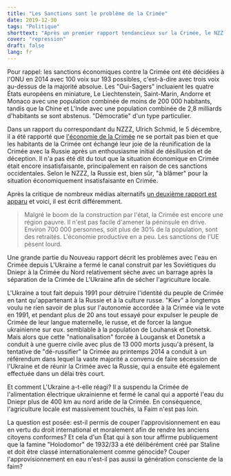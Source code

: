 ```yaml
---
title: "Les Sanctions sont le problème de la Crimée"
date: 2019-12-30
tags: "Politique"
shorttext: "Après un premier rapport tendancieux sur la Crimée, le NZZ doit répondre: les sanctions de l'UE pèsent lourd."
cover: "repression"
draft: false
lang: fr
---
```


Pour rappel: les sanctions économiques contre la Crimée ont été décidées à l'ONU en 2014 avec 100 voix sur 193 possibles, c'est-à-dire avec trois voix au-dessus de la majorité absolue. Les "Oui-Sagers" incluaient les quatre États européens en miniature, Le Liechtenstein, Saint-Marin, Andorre et Monaco avec une population combinée de moins de 200 000 habitants, tandis que la Chine et L'Inde avec une population combinée de 2,8 milliards d'habitants se sont abstenus. "Démocratie" d'un type particulier.

Dans un rapport du correspondant du NZZZ, Ulrich Schmid, le 5 décembre, il a été rapporté que [l'économie de la Crimée](https://www.nzz.ch/international/krim-die-russische-vormundschaft-hat-ihren-preis-ld.1517519 "In Kiew atmet der Westen, auf der Strasse sind Musiker, Jongleure, Freaks – auf der Krim herrscht Zucht und es mangelt an Charme") ne se portait pas bien et que les habitants de la Crimée ont échangé leur joie de la réunification de la Crimée avec la Russie après un enthousiasme initial de désillusion et de déception. Il n'a pas été dit du tout que la situation économique en Crimée était encore insatisfaisante, principalement en raison de ces sanctions occidentales. Selon le NZZZ, la Russie est, bien sûr, "à blâmer" pour la situation économiquement insatisfaisante en Crimée.

Après la critique de nombreux médias alternatifs [un deuxième rapport est apparu](https://www.nzz.ch/international/die-krim-braucht-ein-wirtschaftswunder-ld.1517529 "Wir haben Hurra geschrien damals. Wir schreien nicht mehr Hurra") et voici, il est écrit différemment.

> Malgré le boom de la construction par l'état, la Crimée est encore une région pauvre. Il n'est pas facile d'amener la péninsule en drive. Environ 700 000 personnes, soit plus de 30% de la population, sont des retraités. L'économie productive en a peu. Les sanctions de l'UE pèsent lourd.

Une grande partie du Nouveau rapport décrit les problèmes avec l'eau en Crimée depuis L'Ukraine a fermé le canal construit par les Soviétiques du Dniepr à la Crimée du Nord relativement sèche avec un barrage après la séparation de la Crimée de L'Ukraine afin de sécher l'agriculture locale.

L'Ukraine a tout fait depuis 1991 pour détruire l'identité du peuple de Crimée en tant qu'appartenant à la Russie et à la culture russe. "Kiev" a longtemps voulu ne rien savoir de plus sur l'autonomie accordée à la Crimée via le vote en 1991, et pendant plus de 20 ans tout essayé pour expulser le peuple de Crimée de leur langue maternelle, le russe, et de forcer la langue ukrainienne sur eux. semblable à la population de Louhansk et Donetsk. Mais alors que cette "nationalisation" forcée à Lougansk et Donetsk a conduit à une guerre civile avec plus de 13 000 morts jusqu'à présent, la tentative de "dé-russifier" la Crimée au printemps 2014 a conduit à un référendum dans lequel la vaste majorité a convenu de faire sécession de l'Ukraine et de réunir la Crimée avec la Russie, qui a ensuite été également effectuée dans un délai très court.

Et comment L'Ukraine a-t-elle réagi? Il a suspendu la Crimée de l'alimentation électrique ukrainienne et fermé le canal qui a apporté l'eau du Dniepr plus de 400 km au nord aride de la Crimée. En conséquence, l'agriculture locale est massivement touchés, la Faim n'est pas loin.

La question est posée: est-il permis de couper l'approvisionnement en eau en vertu du droit international et moralement afin de rendre les anciens citoyens conformes? Et cela d'un État qui à son tour affirme publiquement que la famine "Holodomor" de 1932/33 a été délibérément créé par Staline et doit être classé internationalement comme génocide? Couper l'approvisionnement en eau n'est-il pas aussi la génération consciente de la faim?
